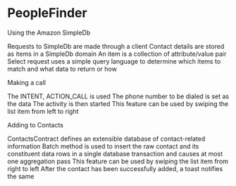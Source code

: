 PeopleFinder
============

Using the Amazon SimpleDb

Requests to SimpleDb are made through a client
Contact details are stored as items in a SimpleDb domain
An item is a collection of attribute/value pair
Select request uses a simple query language to determine which items to match and what data to return or how

Making a call

The INTENT, ACTION_CALL  is used
The phone number to be dialed is set as the data
The activity is then started
This feature can be used by swiping the list item from left to right

Adding to Contacts

ContactsContract defines an extensible database of contact-related information
Batch method is used to insert the raw contact and its constituent data rows in a single database transaction and causes at most one aggregation pass
This feature can be used by swiping the list item from right to left
After the contact has been successfully added, a toast notifies the same



